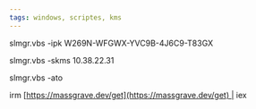 ```yaml
---
tags: windows, scriptes, kms
---
```

slmgr.vbs -ipk W269N-WFGWX-YVC9B-4J6C9-T83GX

slmgr.vbs -skms 10.38.22.31

slmgr.vbs -ato


irm [https://massgrave.dev/get](https://massgrave.dev/get) | iex